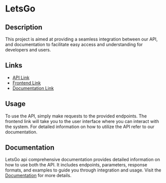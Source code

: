 # LetsGo

## Description

This project is aimed at providing a seamless integration between our API, and documentation to facilitate easy access and understanding for developers and users.

## Links

- [API Link](https://lets-go-phi.vercel.app/)
- [Frontend Link](https://lets-go-frontend.vercel.app)
- [Documentation Link](https://lets-go-api-docs.vercel.app/)

## Usage

To use the API, simply make requests to the provided endpoints. The frontend link will take you to the user interface where you can interact with the system. For detailed information on how to utilize the API refer to our documentation.

## Documentation

LetsGo api comprehensive documentation provides detailed information on how to use both the API. It includes endpoints, parameters, response formats, and examples to guide you through integration and usage. Visit the [Documentation](https://lets-go-api-docs.vercel.app/) for more details.
